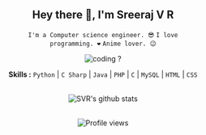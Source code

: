 <div align="center">
<h2>Hey there 👋, I'm Sreeraj V R</h2>

<div align="center" width="50">

<code>I'm a Computer science engineer. 😎</code>
<code>I love programming. ❤</code>
<code>Anime lover. 😉</code>

<img src="https://github.com/svr666/svr666/blob/master/gifs/coding.gif" alt="coding ?">

<b>Skills :</b> <code>Python</code> | <code>C Sharp</code> | <code>Java</code> | <code>PHP</code> | <code>C</code> | <code>MySQL</code> | <code>HTML</code> | <code>CSS</code>

<br><img src="https://github-readme-stats.vercel.app/api?username=svr666&hide=prs,issues&show_icons=true&title_color=2979FF&text_color=ffffff&icon_color=2979FF&bg_color=151b24" alt="SVR's github stats">

<br><img src="https://gpvc.arturio.dev/svr666" alt="Profile views">

</div>
